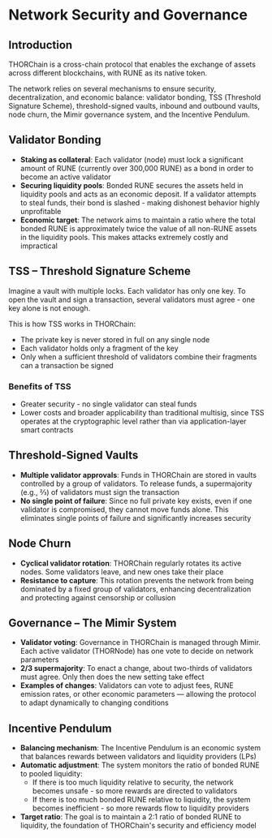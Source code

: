 # Network Security and Governance

## Introduction

THORChain is a cross-chain protocol that enables the exchange of assets across different blockchains, with RUNE as its native token.

The network relies on several mechanisms to ensure security, decentralization, and economic balance: validator bonding, TSS (Threshold Signature Scheme), threshold-signed vaults, inbound and outbound vaults, node churn, the Mimir governance system, and the Incentive Pendulum.

## Validator Bonding

- **Staking as collateral**: Each validator (node) must lock a significant amount of RUNE (currently over 300,000 RUNE) as a bond in order to become an active validator
- **Securing liquidity pools**: Bonded RUNE secures the assets held in liquidity pools and acts as an economic deposit. If a validator attempts to steal funds, their bond is slashed - making dishonest behavior highly unprofitable
- **Economic target**: The network aims to maintain a ratio where the total bonded RUNE is approximately twice the value of all non-RUNE assets in the liquidity pools. This makes attacks extremely costly and impractical

## TSS – Threshold Signature Scheme

Imagine a vault with multiple locks. Each validator has only one key. To open the vault and sign a transaction, several validators must agree - one key alone is not enough.

This is how TSS works in THORChain:

- The private key is never stored in full on any single node
- Each validator holds only a fragment of the key
- Only when a sufficient threshold of validators combine their fragments can a transaction be signed

### Benefits of TSS

- Greater security - no single validator can steal funds
- Lower costs and broader applicability than traditional multisig, since TSS operates at the cryptographic level rather than via application-layer smart contracts

## Threshold-Signed Vaults

- **Multiple validator approvals**: Funds in THORChain are stored in vaults controlled by a group of validators. To release funds, a supermajority (e.g., ⅔) of validators must sign the transaction
- **No single point of failure**: Since no full private key exists, even if one validator is compromised, they cannot move funds alone. This eliminates single points of failure and significantly increases security

## Node Churn

- **Cyclical validator rotation**: THORChain regularly rotates its active nodes. Some validators leave, and new ones take their place
- **Resistance to capture**: This rotation prevents the network from being dominated by a fixed group of validators, enhancing decentralization and protecting against censorship or collusion

## Governance – The Mimir System

- **Validator voting**: Governance in THORChain is managed through Mimir. Each active validator (THORNode) has one vote to decide on network parameters
- **2/3 supermajority**: To enact a change, about two-thirds of validators must agree. Only then does the new setting take effect
- **Examples of changes**: Validators can vote to adjust fees, RUNE emission rates, or other economic parameters — allowing the protocol to adapt dynamically to changing conditions

## Incentive Pendulum

- **Balancing mechanism**: The Incentive Pendulum is an economic system that balances rewards between validators and liquidity providers (LPs)
- **Automatic adjustment**: The system monitors the ratio of bonded RUNE to pooled liquidity:
  - If there is too much liquidity relative to security, the network becomes unsafe - so more rewards are directed to validators
  - If there is too much bonded RUNE relative to liquidity, the system becomes inefficient - so more rewards flow to liquidity providers
- **Target ratio**: The goal is to maintain a 2:1 ratio of bonded RUNE to liquidity, the foundation of THORChain's security and efficiency model
